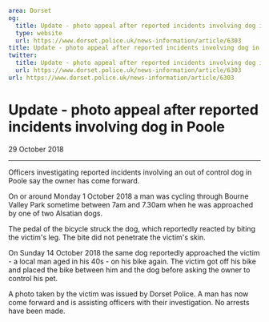 ```yaml
area: Dorset
og:
  title: Update - photo appeal after reported incidents involving dog in Poole
  type: website
  url: https://www.dorset.police.uk/news-information/article/6303
title: Update - photo appeal after reported incidents involving dog in Poole |
twitter:
  title: Update - photo appeal after reported incidents involving dog in Poole
  url: https://www.dorset.police.uk/news-information/article/6303
url: https://www.dorset.police.uk/news-information/article/6303
```

# Update - photo appeal after reported incidents involving dog in Poole

29 October 2018

* * *

Officers investigating reported incidents involving an out of control dog in Poole say the owner has come forward.

On or around Monday 1 October 2018 a man was cycling through Bourne Valley Park sometime between 7am and 7.30am when he was approached by one of two Alsatian dogs.

The pedal of the bicycle struck the dog, which reportedly reacted by biting the victim's leg. The bite did not penetrate the victim's skin.

On Sunday 14 October 2018 the same dog reportedly approached the victim - a local man aged in his 40s - on his bike again. The victim got off his bike and placed the bike between him and the dog before asking the owner to control his pet.

A photo taken by the victim was issued by Dorset Police. A man has now come forward and is assisting officers with their investigation. No arrests have been made.
